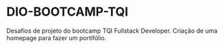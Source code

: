# DIO-BOOTCAMP-TQI
Desafios de projeto do bootcamp TQI Fullstack Developer. Criação de uma homepage para fazer um portifólio.
